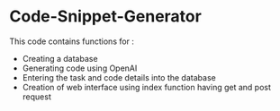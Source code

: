 # Code-Snippet-Generator

This code contains functions for :
* Creating a database 
* Generating code using OpenAI 
* Entering the task and code details into the database
* Creation of web interface using index function having get and post request
